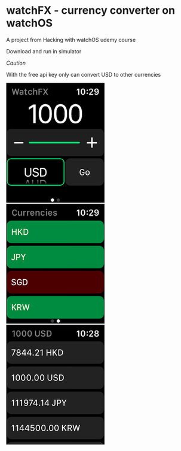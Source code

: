 # watchFX - currency converter on watchOS

A project from Hacking with watchOS udemy course 

Download and run in simulator 

*Caution*

With the free api key only can convert USD to other currencies 

![](https://github.com/HongbeomPark/watchFX/blob/master/images/interfaceController.png)&nbsp;![](https://github.com/HongbeomPark/watchFX/blob/master/images/currencyController.png)&nbsp;![](https://github.com/HongbeomPark/watchFX/blob/master/images/resultsController.png)

